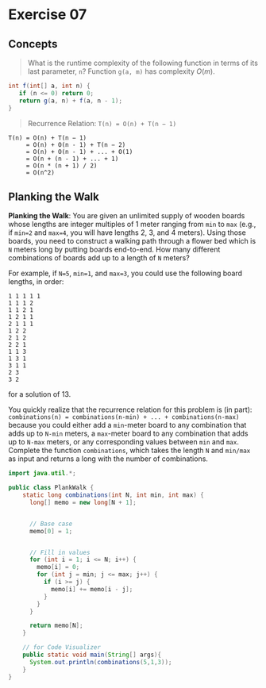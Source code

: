 # Exercise 07

## Concepts

> What is the runtime complexity of the following function in terms of its last parameter, `n`? Function `g(a, m)` has complexity $O(m)$.

```java
int f(int[] a, int n) {
   if (n <= 0) return 0;
   return g(a, n) + f(a, n - 1);
}
```

> Recurrence Relation: `T(n) = O(n) + T(n − 1)`


```
T(n) = O(n) + T(n − 1)
     = O(n) + O(n - 1) + T(n − 2)
     = O(n) + O(n - 1) + ... + O(1)
     = O(n + (n - 1) + ... + 1)
     = O(n * (n + 1) / 2)
     = O(n^2)
```


## Planking the Walk

**Planking the Walk**: You are given an unlimited supply of wooden boards whose lengths are integer multiples of 1 meter ranging from `min` to `max` (e.g., if `min=2` and `max=4`, you will have lengths 2, 3, and 4 meters). Using those boards, you need to construct a walking path through a flower bed which is `N` meters long by putting boards end-to-end. How many different combinations of boards add up to a length of `N` meters?

For example, if `N=5`, `min=1`, and `max=3`, you could use the following board lengths, in order:

```
1 1 1 1 1
1 1 1 2
1 1 2 1
1 2 1 1
2 1 1 1
1 2 2
2 1 2
2 2 1
1 1 3
1 3 1
3 1 1
2 3
3 2
```

for a solution of 13.

You quickly realize that the recurrence relation for this problem is (in part): `combinations(n) = combinations(n-min) + ... + combinations(n-max)` because you could either add a `min`-meter board to any combination that adds up to `N-min` meters, a `max`-meter board to any combination that adds up to `N-max` meters, or any corresponding values between `min` and `max`. Complete the function `combinations`, which takes the length `N` and `min/max` as input and returns a long with the number of combinations.

```java
import java.util.*;

public class PlankWalk {
    static long combinations(int N, int min, int max) {
      long[] memo = new long[N + 1];


      // Base case
      memo[0] = 1;


      // Fill in values
      for (int i = 1; i <= N; i++) {
        memo[i] = 0;
        for (int j = min; j <= max; j++) {
          if (i >= j) {
            memo[i] += memo[i - j];
          } 
        }
      }

      return memo[N];
    }

    // for Code Visualizer
    public static void main(String[] args){
      System.out.println(combinations(5,1,3));
    }
}
```